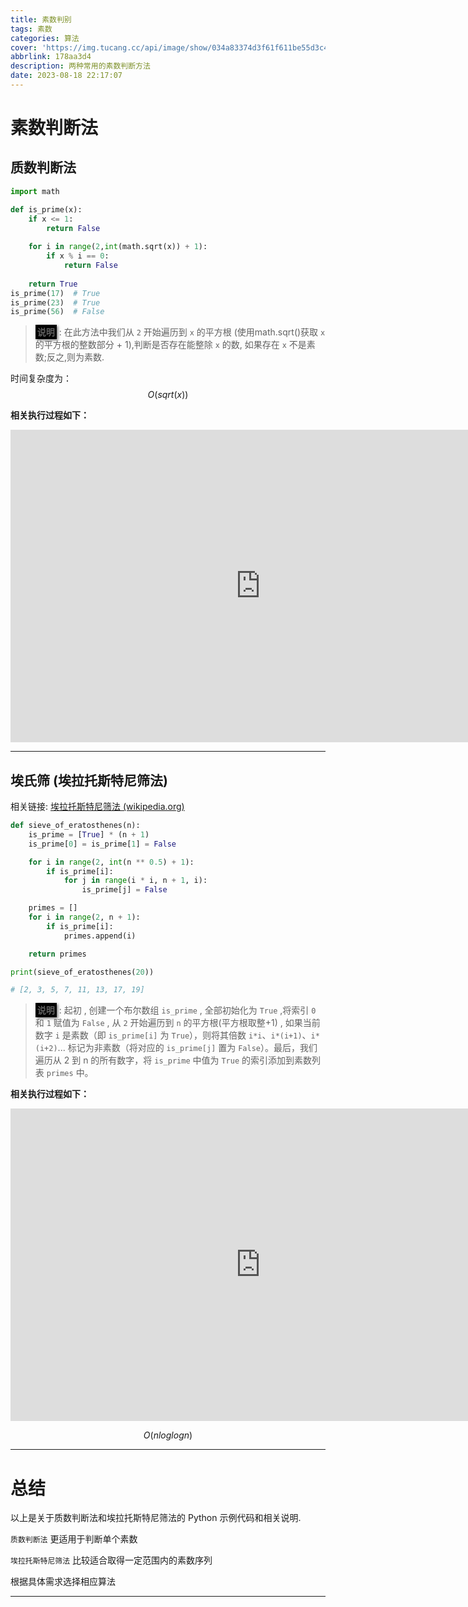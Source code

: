 ```yaml
---
title: 素数判别
tags: 素数
categories: 算法
cover: 'https://img.tucang.cc/api/image/show/034a83374d3f61f611be55d3c41f944b'
abbrlink: 178aa3d4
description: 两种常用的素数判断方法
date: 2023-08-18 22:17:07
---
```


# 素数判断法

## 质数判断法

```python
import math

def is_prime(x):
    if x <= 1:
        return False
    
    for i in range(2,int(math.sqrt(x)) + 1):
        if x % i == 0:
            return False
        
    return True
is_prime(17)  # True
is_prime(23)  # True
is_prime(56)  # False
```

> <span style="box-shadow: 2px 2px 4px rgba(0, 0, 0, 0.5); padding: 3px; background-color: black;"><strong>说明</strong></span> : 在此方法中我们从 `2` 开始遍历到 `x` 的平方根 (使用math.sqrt()获取 `x`  的平方根的整数部分 + 1),判断是否存在能整除 `x` 的数, 如果存在 `x` 不是素数;反之,则为素数.

时间复杂度为：
$$
O(sqrt(x))
$$

**相关执行过程如下：**

<iframe width="800" height="500" frameborder="0" src="https://pythontutor.com/iframe-embed.html#code=import%20math%0A%0Adef%20is_prime%28x%29%3A%0A%20%20%20%20if%20x%20%3C%3D%201%3A%0A%20%20%20%20%20%20%20%20return%20False%0A%20%20%20%20%0A%20%20%20%20for%20i%20in%20range%282,int%28math.sqrt%28x%29%29%20%2B%201%29%3A%0A%20%20%20%20%20%20%20%20if%20x%20%25%20i%20%3D%3D%200%3A%0A%20%20%20%20%20%20%20%20%20%20%20%20return%20False%0A%20%20%20%20%20%20%20%20%0A%20%20%20%20return%20True%0Ais_prime%2817%29%20%20%23%20True%0Ais_prime%2823%29%20%20%23%20True%0Ais_prime%2856%29%20%20%23%20False&codeDivHeight=400&codeDivWidth=350&cumulative=true&curInstr=14&heapPrimitives=true&origin=opt-frontend.js&py=3&rawInputLstJSON=%5B%5D&textReferences=false"> </iframe>



******

## 埃氏筛 (埃拉托斯特尼筛法)

相关链接: [埃拉托斯特尼筛法  (wikipedia.org)](https://zh.wikipedia.org/wiki/埃拉托斯特尼筛法#Python_3.6-3.10)

```python
def sieve_of_eratosthenes(n):
    is_prime = [True] * (n + 1)
    is_prime[0] = is_prime[1] = False

    for i in range(2, int(n ** 0.5) + 1):
        if is_prime[i]:
            for j in range(i * i, n + 1, i):
                is_prime[j] = False

    primes = []
    for i in range(2, n + 1):
        if is_prime[i]:
            primes.append(i)

    return primes

print(sieve_of_eratosthenes(20))

# [2, 3, 5, 7, 11, 13, 17, 19]
```

><span style="box-shadow: 2px 2px 4px rgba(0, 0, 0, 0.5); padding: 3px; background-color: black;"><strong>说明</strong></span> : 起初 , 创建一个布尔数组 `is_prime` , 全部初始化为 `True` ,将索引 `0` 和 `1` 赋值为 `False` , 从 `2`  开始遍历到 `n` 的平方根(平方根取整+1) , 如果当前数字 `i` 是素数（即 `is_prime[i]` 为 `True`），则将其倍数 `i*i`、`i*(i+1)`、`i*(i+2)`... 标记为非素数（将对应的 `is_prime[j]` 置为 `False`）。最后，我们遍历从 2 到 n 的所有数字，将 `is_prime` 中值为 `True` 的索引添加到素数列表 `primes` 中。 

**相关执行过程如下：**

<iframe width="800" height="500" frameborder="0" src="https://pythontutor.com/iframe-embed.html#code=def%20sieve_of_eratosthenes%28n%29%3A%0A%20%20%20%20is_prime%20%3D%20%5BTrue%5D%20*%20%28n%20%2B%201%29%0A%20%20%20%20is_prime%5B0%5D%20%3D%20is_prime%5B1%5D%20%3D%20False%0A%0A%20%20%20%20for%20i%20in%20range%282,%20int%28n%20**%200.5%29%20%2B%201%29%3A%0A%20%20%20%20%20%20%20%20if%20is_prime%5Bi%5D%3A%0A%20%20%20%20%20%20%20%20%20%20%20%20for%20j%20in%20range%28i%20*%20i,%20n%20%2B%201,%20i%29%3A%0A%20%20%20%20%20%20%20%20%20%20%20%20%20%20%20%20is_prime%5Bj%5D%20%3D%20False%0A%0A%20%20%20%20primes%20%3D%20%5B%5D%0A%20%20%20%20for%20i%20in%20range%282,%20n%20%2B%201%29%3A%0A%20%20%20%20%20%20%20%20if%20is_prime%5Bi%5D%3A%0A%20%20%20%20%20%20%20%20%20%20%20%20primes.append%28i%29%0A%0A%20%20%20%20return%20primes%0A%0Aprint%28sieve_of_eratosthenes%2820%29%29&codeDivHeight=400&codeDivWidth=350&cumulative=true&curInstr=90&heapPrimitives=true&origin=opt-frontend.js&py=3&rawInputLstJSON=%5B%5D&textReferences=false"> </iframe>

$$
O(n log log n)
$$

******

# 总结

以上是关于质数判断法和埃拉托斯特尼筛法的 Python 示例代码和相关说明.

`质数判断法` 更适用于判断单个素数

`埃拉托斯特尼筛法` 比较适合取得一定范围内的素数序列

根据具体需求选择相应算法

******

